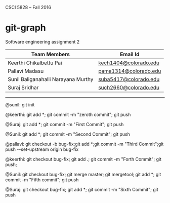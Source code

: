 CSCI 5828 – Fall 2016

# git-graph
Software engineering assignment 2

| Team Members | Email Id |
|--------------|----------|
| Keerthi Chikalbettu Pai | kech1404@colorado.edu |
| Pallavi Madasu | pama1314@colorado.edu |
| Sunil Baliganahalli Narayana Murthy | suba5417@colorado.edu |
| Suraj Sridhar |such2660@colorado.edu |

***

@sunil: git init

@keerthi: git add *; git commit -m "zeroth commit"; git push

@Suraj: git add *; git commit -m "First Commit"; git push

@Sunil: git add *; git commit -m "Second Commit"; git push

@pallavi: git checkout -b bug-fix;git add *;git commit -m "Third Commit";git push --set-upstream origin bug-fix

@keerthi: git checkout bug-fix; git add .; git commit -m "Forth Commit"; git push;

@Sunil: git checkout bug-fix; git merge master; git mergetool; git add *; git commit -m "Fifth commit"; git push

@Suraj: git checkout bug-fix; git add *; git commit -m "Sixth Commit"; git push

